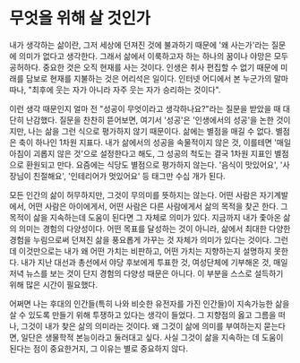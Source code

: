 # 무엇을 위해 살 것인가

내가 생각하는 삶이란, 그저 세상에 던져진 것에 불과하기 때문에 '왜 사는가'라는 질문에 의미가 없다고 생각한다. 그래서 삶에서 이룩하고자 하는 하나의 꿈이나 야망은 모두 공허하다. 중요한 것은 오직 현재를 사는 것이다. 인생은 취사 편집할 수 없기 때문에 미래를 담보로 현재를 지불하는 것은 어리석은 일이다. 인터넷 어디에서 본 누군가의 말마따나, "최후에 웃는 자가 아니라 자주 웃는 자가 승리하는 것이다".

이런 생각 때문인지 얼마 전 "성공이 무엇이라고 생각하나요?"라는 질문을 받았을 때 대단히 난감했다. 질문을 찬찬히 뜯어보면, 여기서 '성공'은 '인생에서의 성공'을 논한 것이지만, 나는 삶을 그런 식으로 평가하지 않기 때문이다. 삶에는 별점을 매길 수 없다. 별점은 축이 하나인 1차원 지표다. 내가 삶에서의 성공을 속물적이지 않은 것, 이를테면 '매일 아침이 괴롭지 않은 것'으로 설정한다고 해도, 그 성공의 척도는 결국 1차원 지표인 별점으로 환원되고 만다. 요즘에는 식당도 별점으로 평가하지 않는다. '음식이 맛있어요', '사장님이 친절해요', '인테리어가 멋있어요' 등 태그만 수십 개가 된다.

모든 인간의 삶이 허무하지만, 그것이 무의미를 뜻하지는 않는다. 어떤 사람은 자기계발에서, 어떤 사람은 아이에게서, 어떤 사람은 다른 사람에게서 삶의 목적을 찾곤 한다. 그 목적이 삶을 지속하는데 도움이 된다면 그 자체로 의미가 있다. 지금까지 내가 좇아온 삶의 의미는 경험의 다양성이다. 어떤 목표를 달성하는 것이 아니라, 삶에서 최대한 다양한 경험을 누림으로써 던져진 삶을 풍요롭게 가꾸는 것 자체가 의미가 있다는 것이다. 그런데 이것만으로는 내가 왜 어떤 가치는 비판하고, 어떤 가치는 지향하는지 설명하지 못한다. 내가 지난 대선과 총선에서 야당 후보에게 투표한 것, 여성단체에 기부해온 것, 매일 저녁 뉴스를 보는 것이 단지 경험의 다양성 때문은 아니다. 이 부분을 스스로 설득하기 위해 많은 시간이 필요했다.

어쩌면 나는 후대의 인간들(특히 나와 비슷한 유전자를 가진 인간들)이 지속가능한 삶을 살 수 있도록 만들기 위해 투쟁하고 있다는 생각이 들었다. 그 지향점의 옳고 그름을 떠나, 그것이 내가 찾은 삶의 의미라는 것이다. 왜 그것이 삶에 의미를 부여하는지 묻는다면, 일단은 생물학적 본능이라고 둘러대고 싶다. 사실 그것이 삶을 지속하는 데 도움이 된다는 점이 중요한거지, 그 이유는 별로 중요하지 않다.
